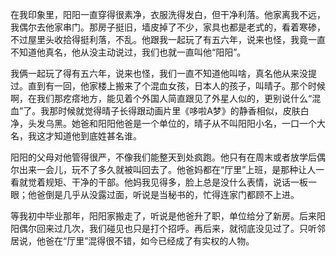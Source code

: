 在我印象里，阳阳一直穿得很素净，衣服洗得发白，但干净利落。他家离我不远，我偶尔去他家串门。那房子挺旧，墙皮掉了不少，家具也都是老式的，看着寒碜，不过屋里头收拾得挺利落，不乱。他跟我一起玩了有五六年，说来也怪，我竟一直不知道他真名，他从没主动说过，我们也就一直叫他“阳阳”。

我俩一起玩了得有五六年，说来也怪，我们一直不知道他叫啥，真名他从来没提过。直到有一回，他家楼上搬来了个混血女孩，日本人的孩子，叫晴子。那个时候啊，在我们那疙瘩地方，能见着个外国人简直跟见了外星人似的，更别说什么“混血”了。我那时候就觉得晴子长得跟动画片里《哆啦A梦》的静香相似，皮肤白净，头发乌黑。她爸和阳阳他爸是一个单位的，晴子从不叫阳阳小名，一口一个大名，我这才知道他到底姓甚名谁。

阳阳的父母对他管得很严，不像我们能整天到处疯跑。他只有在周末或者放学后偶尔出来一会儿，玩不了多久就被叫回去了。他爸妈都在“厅里”上班，是那种让人一看就觉着规矩、干净的干部。他妈我见得多，脸上总是没什么表情，说话一板一眼；他爸倒是几乎从没露过面，听说是当秘书的，忙得连家门都顾不上进。

等我初中毕业那年，阳阳家搬走了，听说是他爸升了职，单位给分了新房。后来阳阳偶尔回来过几次，我们碰见也只是打个招呼。再后来，就彻底没见过了。只听邻居说，他爸在“厅里”混得很不错，如今已经成了有实权的人物。